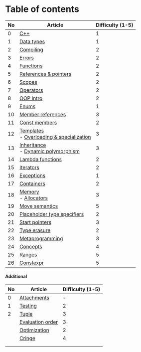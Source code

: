 # Table of contents

| No  | Article                                                                                                | Difficulty (1-5) |
| --- | ------------------------------------------------------------------------------------------------------ | ---------------- |
| 0   | [C++](Basics/CPP.md)                                                                                   | 1                |
| 1   | [Data types](Basics/DataTypes.md)                                                                      | 1                |
| 2   | [Compiling](Basics/Compiling.md)                                                                       | 2                |
| 3   | [Errors](Basics/Errors.md)                                                                             | 2                |
| 4   | [Functions](Basics/Functions.md)                                                                       | 2                |
| 5   | [References & pointers](Basics/ReferencesAndPointers.md)                                               | 2                |
| 6   | [Scopes](Basics/Scopes.md)                                                                             | 2                |
| 7   | [Operators](Basics/Operators.md)                                                                       | 2                |
| 8   | [OOP Intro](OOP/Intro.md)                                                                              | 2                |
| 9   | [Enums](OOP/Enums.md)                                                                                  | 1                |
| 10  | [Member references](OOP/MemberReferences.md)                                                           | 3                |
| 11  | [Const members](OOP/ConstMembers.md)                                                                   | 2                |
| 12  | [Templates](OOP/Templates.md)<br>- [Overloading & specialization](OOP/OverloadingAndSpecialization.md) | 3                |
| 13  | [Inheritance](OOP/Inheritance.md)<br>- [Dynamic polymorphism](OOP/DynamicPolymorphism.md)              | 3                |
| 14  | [Lambda functions](Basics/LambdaFunctions.md)                                                          | 2                |
| 15  | [Iterators](Advanced/Iterators.md)                                                                     | 2                |
| 16  | [Exceptions](Basics/Exceptions.md)                                                                     | 1                |
| 17  | [Containers](Advanced/Containers.md)                                                                   | 2                |
| 18  | [Memory](Advanced/Memory.md)<br>- [Allocators](Advanced/Allocators.md)                                 | 3                |
| 19  | [Move semantics](Advanced/MoveSemantics.md)                                                            | 5                |
| 20  | [Placeholder type specifiers](Advanced/Placeholders.md)                                                | 2                |
| 21  | [Start pointers](Advanced/SmartPointers.md)                                                            | 3                |
| 22  | [Type erasure](Advanced/TypeErasure.md)                                                                | 2                |
| 23  | [Metaprogramming](Advanced/Metaprogramming.md)                                                         | 3                |
| 24  | [Concepts](Advanced/Concepts.md)                                                                       | 4                |
| 25  | [Ranges](Advanced/Ranges.md)                                                                           | 5                |
| 26  | [Constexpr](Advanced/Constexpr.md)                                                                     | 5                |

#### Additional

| No  | Article                                     | Difficulty (1-5) |
| --- | ------------------------------------------- | ---------------- |
| 0   | [Attachments](Misc/Attachments.md)          | -                |
| 1   | [Testing](Misc/Testing.md)                  | 2                |
| 2   | [Tuple](Misc/Tuple.md)                      | 3                |
|     | [Evaluation order](Misc/EvaluationOrder.md) | 3                |
|     | [Optimization](Advanced/Optimization.md)    | 2                |
|     | [Cringe](Misc/Cringe.md)                    | 4                |
|     |                                             |                  |
|     |                                             |                  |
